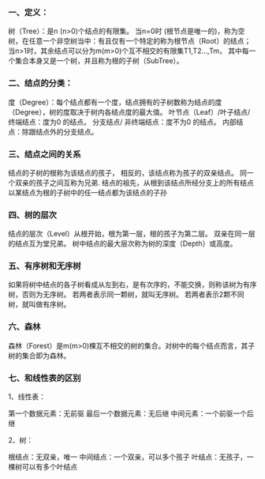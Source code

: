 ### 一、定义：

树（Tree）：是n (n>0)个结点的有限集。
当n=0时 (根节点是唯一的)，称为空树，在任意一个非空树当中：有且仅有一个特定的称为根节点（Root）的结点；当n>1时，其余结点可以分为m(m>0)个互不相交的有限集T1,T2...,Tm，
其中每一个集合本身又是一个树，并且称为根的子树（SubTree）。

### 二、结点的分类：

度（Degree）：每个结点都有一个度，结点拥有的子树数称为结点的度（Degree），树的度取决于树内各结点度的最大值。
叶节点（Leaf）/叶子结点/ 终端结点：度为0 的结点。
分支结点/ 非终端结点：度不为0 的结点。
内部结点：除跟结点外的分支结点。

### 三、结点之间的关系

结点的子树的根称为该结点的孩子，
相反的，该结点称为孩子的双亲结点。
同一个双亲的孩子之间互称为兄弟.
结点的祖先，从根到该结点所经分支上的所有结点
以某结点为根的子树中的任一结点都为该结点的子孙

### 四、树的层次

结点的层次（Level）从根开始，根为第一层，根的孩子为第二层。
双亲在同一层的结点互为堂兄弟。
树中结点的最大层次称为树的深度（Depth）或高度。

### 五、有序树和无序树

如果将树中结点的各子树看成从左到右，是有次序的，不能交换，则称该树为有序树，否则为无序树。
若两者表示同一颗树，就叫无序树。
若两者表示2颗不同树，就叫做有序树。

### 六、森林

森林（Forest）是m(m>0)棵互不相交的树的集合。对树中的每个结点而言，其子树的集合即为森林。

### 七、和线性表的区别

1、线性表：

第一个数据元素：无前驱
最后一个数据元素：无后继
中间元素：一个前驱一个后继

2、树：

根结点：无双亲，唯一
中间结点：一个双亲，可以多个孩子
叶结点：无孩子，一棵树可以有多个叶结点
